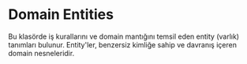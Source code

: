 # Domain Entities

Bu klasörde iş kurallarını ve domain mantığını temsil eden entity (varlık) tanımları bulunur. Entity'ler, benzersiz kimliğe sahip ve davranış içeren domain nesneleridir.
